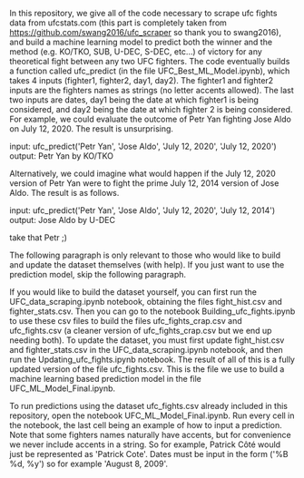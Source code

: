 In this repository, we give all of the code necessary to scrape ufc fights data from ufcstats.com (this part is completely taken from https://github.com/swang2016/ufc_scraper so thank you to swang2016), and build a machine learning model to predict both the winner and the method (e.g. KO/TKO, SUB, U-DEC, S-DEC, etc...) of victory for any theoretical fight between any two UFC fighters. The code eventually builds a function called ufc_predict (in the file UFC_Best_ML_Model.ipynb), which takes 4 inputs (fighter1, fighter2, day1, day2). The fighter1 and fighter2 inputs are the fighters names as strings (no letter accents allowed). The last two inputs are dates, day1 being the date at which fighter1 is being considered, and day2 being the date at which fighter 2 is being considered. 
For example, we could evaluate the outcome of Petr Yan fighting Jose Aldo on July 12, 2020. The result is unsurprising.

input: ufc_predict('Petr Yan', 'Jose Aldo', 'July 12, 2020', 'July 12, 2020')
output: Petr Yan by KO/TKO

Alternatively, we could imagine what would happen if the July 12, 2020 version of Petr Yan were to fight the prime July 12, 2014 version of Jose Aldo. The result is as follows.

input: ufc_predict('Petr Yan', 'Jose Aldo', 'July 12, 2020', 'July 12, 2014')
output: Jose Aldo by U-DEC

take that Petr ;)

The following paragraph is only relevant to those who would like to build and update the dataset themselves (with help). If you just want to use the prediction model, skip the following paragraph.

If you would like to build the dataset yourself, you can first run the UFC_data_scraping.ipynb notebook, obtaining the files fight_hist.csv and fighter_stats.csv. Then you can go to the notebook Building_ufc_fights.ipynb to use these csv files to build the files ufc_fights_crap.csv and ufc_fights.csv (a cleaner version of ufc_fights_crap.csv but we end up needing both). To update the dataset, you must first update fight_hist.csv and fighter_stats.csv in the UFC_data_scraping.ipynb notebook, and then run the Updating_ufc_fights.ipynb notebook. The result of all of this is a fully updated version of the file ufc_fights.csv. This is the file we use to build a machine learning based prediction model in the file UFC_ML_Model_Final.ipynb.

To run predictions using the dataset ufc_fights.csv already included in this repository, open the notebook UFC_ML_Model_Final.ipynb. Run every cell in the notebook, the last cell being an example of how to input a prediction. Note that some fighters names naturally have accents, but for convenience we never include accents in a string. So for example, Patrick Côté would just be represented as 'Patrick Cote'. Dates must be input in the form ('%B %d, %y') so for example 'August 8, 2009'. 
